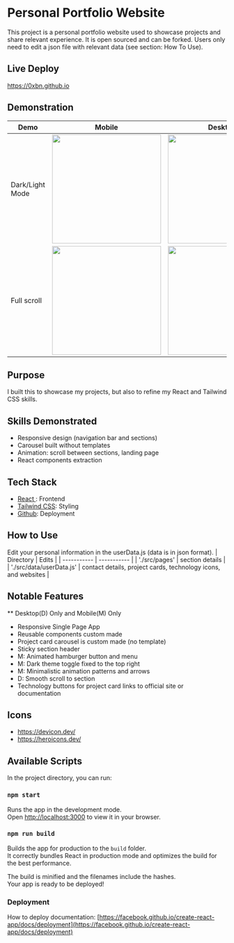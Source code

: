 # Personal Portfolio Website

This project is a personal portfolio website used to showcase projects and share relevant experience. It is open sourced and can be forked. Users only need to edit a json file with relevant data (see section: How To Use).

## Live Deploy
https://0xbn.github.io

## Demonstration

| Demo | Mobile | Desktop |
| ----------- | ----------- | ----------- |
| Dark/Light Mode | <img src="https://i.imgur.com/yexhYhI.gif" width="250px"/> | <img src="https://i.imgur.com/c33N0aX.gif" width="250px"/> |
| Full scroll | <img src="https://i.imgur.com/FaVGGWd.gif" width="250px"/> | <img src="https://i.imgur.com/xKp7QUZ.gif" width="250px"/> |


## Purpose
I built this to showcase my projects, but also to refine my React and Tailwind CSS skills.

## Skills Demonstrated
- Responsive design (navigation bar and sections)
- Carousel built without templates
- Animation: scroll between sections, landing page
- React components extraction









## Tech Stack
- [ React ](https://github.com/facebook/create-react-app): Frontend
- [ Tailwind CSS](https://tailwindcss.com/): Styling
- [Github](https://github.com/): Deployment
  


## How to Use

Edit your personal information in the userData.js (data is in json format). 
| Directory | Edits |
| ----------- | ----------- |
| './src/pages' | section details |
| './src/data/userData.js' | contact details, project cards, technology icons, and websites  |


## Notable Features
** Desktop(D) Only and Mobile(M) Only
- Responsive Single Page App
- Reusable components custom made
- Project card carousel is custom made (no template)
- Sticky section header
- M: Animated hamburger button and menu
- M: Dark theme toggle fixed to the top right
- M: Minimalistic animation patterns and arrows
- D: Smooth scroll to section
- Technology buttons for project card links to official site or documentation



## Icons
- https://devicon.dev/
- https://heroicons.dev/


## Available Scripts

In the project directory, you can run:

### `npm start`

Runs the app in the development mode.\
Open [http://localhost:3000](http://localhost:3000) to view it in your browser.


### `npm run build`

Builds the app for production to the `build` folder.\
It correctly bundles React in production mode and optimizes the build for the best performance.

The build is minified and the filenames include the hashes.\
Your app is ready to be deployed!



### Deployment

How to deploy documentation: [https://facebook.github.io/create-react-app/docs/deployment](https://facebook.github.io/create-react-app/docs/deployment)

